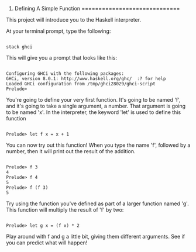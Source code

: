 1. Defining A Simple Function
=============================

This project will introduce you to the Haskell interpreter.

At your terminal prompt, type the following:

~~~{bash}

stack ghci

~~~

This will give you a prompt that looks like this:

~~~{sh}

Configuring GHCi with the following packages:
GHCi, version 8.0.1: http://www.haskell.org/ghc/  :? for help
Loaded GHCi configuration from /tmp/ghci28029/ghci-script
Prelude> 

~~~

You're going to define your very first function. It's going to be named 'f',
and it's going to take a single argument, a number. That argument is going
to be named 'x'. In the interpreter, the keyword 'let' is used to define
this function

~~~{haskell}

Prelude> let f x = x + 1

~~~

You can now try out this function! When you type the name 'f', followed
by a number, then it will print out the result of the addition.

~~~{haskell}

Prelude> f 3
4
Prelude> f 4
5
Prelude> f (f 3)
5

~~~

Try using the function you've defined as part of a larger function named
'g'. This function will multiply the result of 'f' by two:

~~~{haskell}

Prelude> let g x = (f x) * 2

~~~

Play around with f and g a little bit, giving them different arguments.
See if you can predict what will happen!
